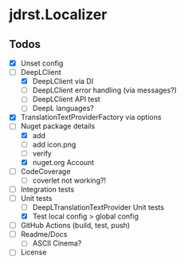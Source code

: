 # jdrst.Localizer

## Todos

- [x] Unset config
- [ ] DeepLClient
  - [x] DeepLClient via DI
  - [ ] DeepLClient error handling (via messages?)
  - [ ] DeepLClient API test
  - [ ] DeepL languages?
- [x] TranslationTextProviderFactory via options
- [ ] Nuget package details
  - [x] add 
  - [ ] add icon.png
  - [ ] verify
  - [x] nuget.org Account
- [ ] CodeCoverage
  - [ ] coverlet not working?!
- [ ] Integration tests
- [ ] Unit tests
  - [ ] DeepLTranslationTextProvider Unit tests
  - [x] Test local config > global config
- [ ] GitHub Actions (build, test, push)
- [ ] Readme/Docs
  - [ ] ASCII Cinema?
- [ ] License